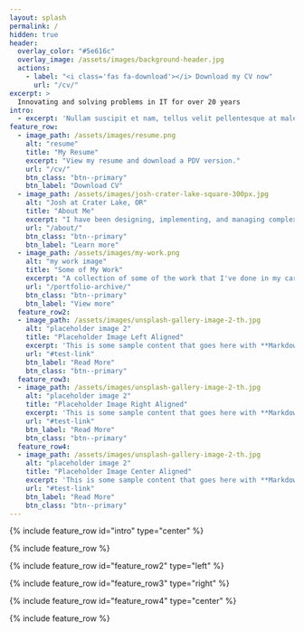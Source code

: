 ```yaml
---
layout: splash
permalink: /
hidden: true
header:
  overlay_color: "#5e616c"
  overlay_image: /assets/images/background-header.jpg
  actions:
    - label: "<i class='fas fa-download'></i> Download my CV now"
      url: "/cv/"
excerpt: >
  Innovating and solving problems in IT for over 20 years
intro: 
  - excerpt: 'Nullam suscipit et nam, tellus velit pellentesque at malesuada, enim eaque. Quis nulla, netus tempor in diam gravida tincidunt, *proin faucibus* voluptate felis id sollicitudin. Centered with `type="center"`'
feature_row:
  - image_path: /assets/images/resume.png
    alt: "resume"
    title: "My Resume"
    excerpt: "View my resume and download a PDV version."
    url: "/cv/"
    btn_class: "btn--primary"
    btn_label: "Download CV"
  - image_path: /assets/images/josh-crater-lake-square-300px.jpg
    alt: "Josh at Crater Lake, OR"
    title: "About Me"
    excerpt: "I have been designing, implementing, and managing complex routed networks for over 15 years..."
    url: "/about/"
    btn_class: "btn--primary"
    btn_label: "Learn more"
  - image_path: /assets/images/my-work.png
    alt: "my work image"
    title: "Some of My Work"
    excerpt: "A collection of some of the work that I've done in my career."
    url: "/portfolio-archive/"
    btn_class: "btn--primary"
    btn_label: "View more"  
  feature_row2:
  - image_path: /assets/images/unsplash-gallery-image-2-th.jpg
    alt: "placeholder image 2"
    title: "Placeholder Image Left Aligned"
    excerpt: 'This is some sample content that goes here with **Markdown** formatting. Left aligned with `type="left"`'
    url: "#test-link"
    btn_label: "Read More"
    btn_class: "btn--primary"
  feature_row3:
  - image_path: /assets/images/unsplash-gallery-image-2-th.jpg
    alt: "placeholder image 2"
    title: "Placeholder Image Right Aligned"
    excerpt: 'This is some sample content that goes here with **Markdown** formatting. Right aligned with `type="right"`'
    url: "#test-link"
    btn_label: "Read More"
    btn_class: "btn--primary"
  feature_row4:
  - image_path: /assets/images/unsplash-gallery-image-2-th.jpg
    alt: "placeholder image 2"
    title: "Placeholder Image Center Aligned"
    excerpt: 'This is some sample content that goes here with **Markdown** formatting. Centered with `type="center"`'
    url: "#test-link"
    btn_label: "Read More"
    btn_class: "btn--primary"
---
```


{% include feature_row id="intro" type="center" %}

{% include feature_row %}

{% include feature_row id="feature_row2" type="left" %}

{% include feature_row id="feature_row3" type="right" %}

{% include feature_row id="feature_row4" type="center" %}


{% include feature_row %}
